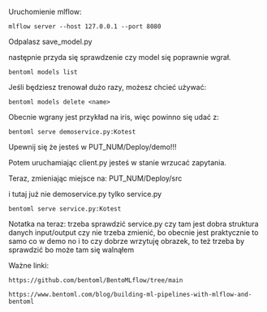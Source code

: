 Uruchomienie mlflow:
```
mlflow server --host 127.0.0.1 --port 8080
```

Odpalasz save_model.py

następnie przyda się sprawdzenie czy model się poprawnie wgrał.
```
bentoml models list
```

Jeśli będziesz trenował dużo razy, możesz chcieć używać:
```
bentoml models delete <name>
``` 

Obecnie wgrany jest przykład na iris, więc powinno się udać z:
```
bentoml serve demoservice.py:Kotest
```
Upewnij się że jesteś w PUT_NUM/Deploy/demo!!!

Potem uruchamiając client.py jesteś w stanie wrzucać zapytania.

Teraz, zmieniając miejsce na:
PUT_NUM/Deploy/src

i tutaj już nie demoservice.py tylko service.py
```
bentoml serve service.py:Kotest
```

Notatka na teraz:
trzeba sprawdzić service.py czy tam jest dobra struktura danych input/output czy nie trzeba zmienić, bo obecnie jest praktycznie to samo co w demo
no i to czy dobrze wrzytuję obrazek, to też trzeba by sprawdzić bo może tam się walnąłem

Ważne linki:
``` 
https://github.com/bentoml/BentoMLflow/tree/main

https://www.bentoml.com/blog/building-ml-pipelines-with-mlflow-and-bentoml
```
